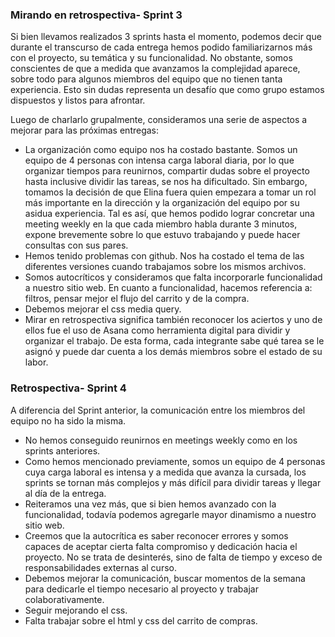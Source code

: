 ### Mirando en retrospectiva- Sprint 3

Si bien llevamos realizados 3 sprints hasta el momento, podemos decir que durante el transcurso de cada entrega hemos podido familiarizarnos más con el proyecto, su temática y su funcionalidad. 
No obstante, somos conscientes de que a medida que avanzamos la complejidad aparece, sobre todo para algunos miembros del equipo que no tienen tanta experiencia. Esto sin dudas representa un desafío que como grupo estamos dispuestos y listos para afrontar.

Luego de charlarlo grupalmente, consideramos una serie de aspectos a mejorar para las próximas entregas: 
* La organización como equipo nos ha costado bastante. Somos un equipo de 4 personas con intensa carga laboral diaria, por lo que organizar tiempos para reunirnos, compartir dudas sobre el proyecto hasta inclusive dividir las tareas, se nos ha dificultado. Sin embargo,
tomamos la decisión de que Elina fuera quien empezara a tomar un rol más importante en la dirección y la organización del equipo por su asidua experiencia. Tal es así, que hemos podido lograr
concretar una meeting weekly en la que cada miembro habla durante 3 minutos, expone brevemente sobre lo que estuvo trabajando y puede hacer consultas con sus pares. 
* Hemos tenido problemas con github. Nos ha costado el tema de las diferentes versiones cuando trabajamos sobre los mismos archivos. 
* Somos autocríticos y consideramos que falta incorporarle funcionalidad a nuestro sitio web. En cuanto a funcionalidad, hacemos referencia a: filtros, pensar mejor el flujo del carrito y de la compra.
* Debemos mejorar el css media query. 
* Mirar en retrospectiva significa también reconocer los aciertos y uno de ellos fue el uso de Asana como herramienta digital para dividir y organizar el trabajo. De esta forma, cada integrante sabe qué tarea se le asignó y puede 
dar cuenta a los demás miembros sobre el estado de su labor. 


### Retrospectiva- Sprint 4
A diferencia del Sprint anterior, la comunicación entre los miembros del equipo no ha sido la misma. 
* No hemos conseguido reunirnos en meetings weekly como en los sprints anteriores. 
* Como hemos mencionado previamente, somos un equipo de 4 personas cuya carga laboral es intensa y a medida que avanza la cursada, los sprints se tornan más complejos y más difícil para dividir tareas y llegar al día de la entrega. 
* Reiteramos una vez más, que si bien hemos avanzado con la funcionalidad, todavía podemos agregarle mayor dinamismo a nuestro sitio web. 
* Creemos que la autocrítica es saber reconocer errores y somos capaces de aceptar cierta falta compromiso y dedicación hacia el proyecto. No se trata de desinterés, sino de falta de tiempo y exceso de responsabilidades externas al curso. 
* Debemos mejorar la comunicación, buscar momentos de la semana para dedicarle el tiempo necesario al proyecto y trabajar colaborativamente.
* Seguir mejorando el css. 
* Falta trabajar sobre el html y css del carrito de compras. 



